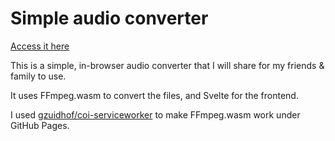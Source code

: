 # Simple audio converter

[Access it here](https://audioconverter.tk/)

This is a simple, in-browser audio converter that I will share for my friends & family to use.

It uses FFmpeg.wasm to convert the files, and Svelte for the frontend.

I used [gzuidhof/coi-serviceworker](https://github.com/gzuidhof/coi-serviceworker) to make FFmpeg.wasm work under GitHub Pages.